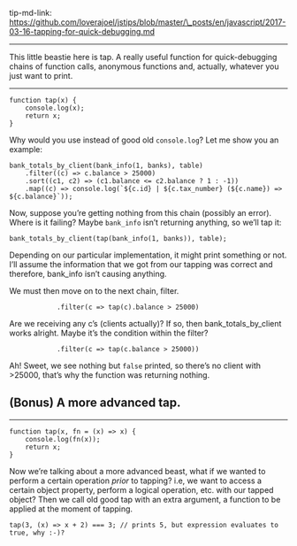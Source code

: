 tip-md-link: https://github.com/loverajoel/jstips/blob/master/\_posts/en/javascript/2017-03-16-tapping-for-quick-debugging.md

------------------------------------------------------------------------

This little beastie here is tap. A really useful function for quick-debugging chains of function calls, anonymous functions and, actually, whatever you just want to print.

------------------------------------------------------------------------

    function tap(x) {
        console.log(x);
        return x;
    }

Why would you use instead of good old `console.log`? Let me show you an example:

    bank_totals_by_client(bank_info(1, banks), table)
        .filter((c) => c.balance > 25000)
        .sort((c1, c2) => (c1.balance <= c2.balance ? 1 : -1))
        .map((c) => console.log(`${c.id} | ${c.tax_number} (${c.name}) => ${c.balance}`));

Now, suppose you’re getting nothing from this chain (possibly an error). Where is it failing? Maybe `bank_info` isn’t returning anything, so we’ll tap it:

    bank_totals_by_client(tap(bank_info(1, banks)), table);

Depending on our particular implementation, it might print something or not. I’ll assume the information that we got from our tapping was correct and therefore, bank\_info isn’t causing anything.

We must then move on to the next chain, filter.

                .filter(c => tap(c).balance > 25000)

Are we receiving any c’s (clients actually)? If so, then bank\_totals\_by\_client works alright. Maybe it’s the condition within the filter?

                .filter(c => tap(c.balance > 25000))

Ah! Sweet, we see nothing but `false` printed, so there’s no client with &gt;25000, that’s why the function was returning nothing.

(Bonus) A more advanced tap.
----------------------------

------------------------------------------------------------------------

    function tap(x, fn = (x) => x) {
        console.log(fn(x));
        return x;
    }

Now we’re talking about a more advanced beast, what if we wanted to perform a certain operation *prior* to tapping? i.e, we want to access a certain object property, perform a logical operation, etc. with our tapped object? Then we call old good tap with an extra argument, a function to be applied at the moment of tapping.

    tap(3, (x) => x + 2) === 3; // prints 5, but expression evaluates to true, why :-)?
